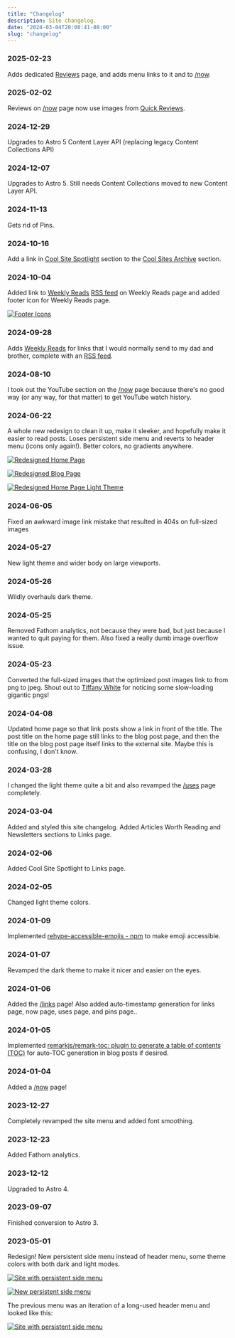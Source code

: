 ```yaml
---
title: "Changelog"
description: Site changelog.
date: "2024-03-04T20:00:41-08:00"
slug: "changelog"
---
```


### 2025-02-23

Adds dedicated [Reviews](/reviews) page, and adds menu links to it and to [/now](/now).

### 2025-02-02

Reviews on [/now](/now) page now use images from [Quick Reviews](https://quickreviews.app/).

### 2024-12-29

Upgrades to Astro 5 Content Layer API (replacing legacy Content Collections API)

### 2024-12-07

Upgrades to Astro 5. Still needs Content Collections moved to new Content Layer API.

### 2024-11-13

Gets rid of Pins.

### 2024-10-16

Add a link in [Cool Site Spotlight](/links/#cool-site-spotlight) section to the [Cool Sites Archive](/links/#cool-sites-archive) section.

### 2024-10-04

Added link to [Weekly Reads](/reads/1) [RSS feed](/reads/rss.xml) on Weekly Reads page and added footer icon for Weekly Reads page.

[![Footer Icons](../../assets/images/posts/ReadsIcon-D13602BA-2FF6-4610-A356-5704C868D75A.png)](/images/posts/ReadsIcon-D13602BA-2FF6-4610-A356-5704C868D75A.jpg)

### 2024-09-28

Adds [Weekly Reads](/reads/1) for links that I would normally send to my dad and brother, complete with an [RSS feed](/reads/rss.xml).

### 2024-08-10

I took out the YouTube section on the [/now](/now) page because there's no good way (or any way, for that matter) to get YouTube watch history.

### 2024-06-22

A whole new redesign to clean it up, make it sleeker, and hopefully make it easier to read posts. Loses persistent side menu and reverts to header menu (icons only again!). Better colors, no gradients anywhere.

[![Redesigned Home Page](../../assets/images/posts/HomePageUpdate20240620-978203AA-FAED-428A-BCA2-2902F26640D6.png)](/images/posts/HomePageUpdate20240620-978203AA-FAED-428A-BCA2-2902F26640D6.jpg)

[![Redesigned Blog Page](../../assets/images/posts/BlogPostUpdate20240620-FF065EE5-DDF1-40AC-8B5F-3A8E0CD1399D.png)](/images/posts/BlogPostUpdate20240620-FF065EE5-DDF1-40AC-8B5F-3A8E0CD1399D.jpg)

[![Redesigned Home Page Light Theme](../../assets/images/posts/HomePageUpdateLightTheme20240620-4C825BBF-63B1-4C16-B901-3126BFF0CC0D.png)](/images/posts/HomePageUpdateLightTheme20240620-4C825BBF-63B1-4C16-B901-3126BFF0CC0D.jpg)

### 2024-06-05

Fixed an awkward image link mistake that resulted in 404s on full-sized images

### 2024-05-27

New light theme and wider body on large viewports.

### 2024-05-26

Wildly overhauls dark theme.

### 2024-05-25

Removed Fathom analytics, not because they were bad, but just because I wanted to quit paying for them. Also fixed a really dumb image overflow issue.

### 2024-05-23

Converted the full-sized images that the optimized post images link to from png to jpeg. Shout out to [Tiffany White](https://www.tiffwhite.me) for noticing some slow-loading gigantic pngs!

### 2024-04-08

Updated home page so that link posts show a link in front of the title. The post title on the home page still links to the blog post page, and then the title on the blog post page itself links to the external site. Maybe this is confusing, I don't know.

### 2024-03-28

I changed the light theme quite a bit and also revamped the [/uses](/uses) page completely.

### 2024-03-04

Added and styled this site changelog. Added Articles Worth Reading and Newsletters sections to Links page.

### 2024-02-06

Added Cool Site Spotlight to Links page.

### 2024-02-05

Changed light theme colors.

### 2024-01-09

Implemented [rehype-accessible-emojis - npm](https://www.npmjs.com/package/rehype-accessible-emojis) to make emoji accessible.

### 2024-01-07

Revamped the dark theme to make it nicer and easier on the eyes.

### 2024-01-06

Added the [/links](/links) page! Also added auto-timestamp generation for links page, now page, uses page, and pins page..

### 2024-01-05

Implemented [remarkjs/remark-toc: plugin to generate a table of contents (TOC)](https://github.com/remarkjs/remark-toc) for auto-TOC generation in blog posts if desired.

### 2024-01-04

Added a [/now](/now) page!

### 2023-12-27

Completely revamped the site menu and added font smoothing.

### 2023-12-23

Added Fathom analytics.

### 2023-12-12

Upgraded to Astro 4.

### 2023-09-07

Finished conversion to Astro 3.

### 2023-05-01

Redesign! New persistent side menu instead of header menu, some theme colors with both dark and light modes.

[![Site with persistent side menu](../../assets/images/posts/AboutMe20240619-0F4953B3-E481-40C1-8754-8B9BE3686F44.png)](/images/posts/AboutMe20240619-0F4953B3-E481-40C1-8754-8B9BE3686F44.jpg)

[![New persistent side menu](../../assets/images/posts/MenuNew-3E56C990-7E39-4697-A776-5214ED13CCAE.png)](/images/posts/MenuNew-3E56C990-7E39-4697-A776-5214ED13CCAE.jpg)

The previous menu was an iteration of a long-used header menu and looked like this:

[![Site with persistent side menu](../../assets/images/posts/MenuOld-3E56C990-7E39-4697-A776-5214ED13CCAE.png)](/images/posts/MenuOld-3E56C990-7E39-4697-A776-5214ED13CCAE.jpg)
